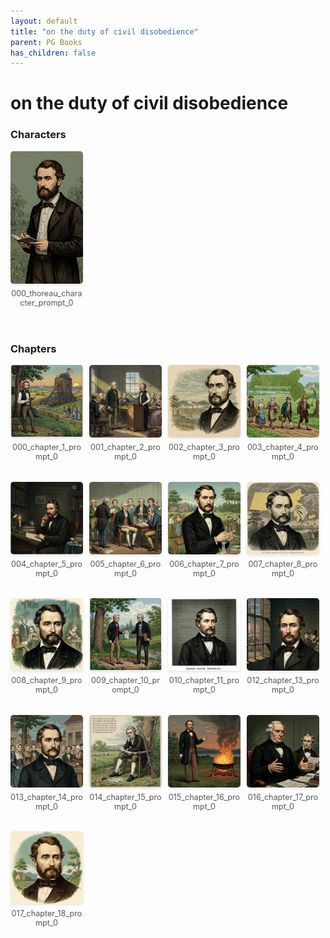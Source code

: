 ```yaml
---
layout: default
title: "on the duty of civil disobedience"
parent: PG Books
has_children: false
---
```



<style>
.image-gallery {
  display: flex;
  flex-wrap: wrap;
  justify-content: space-between;
  margin-bottom: 20px;
}

.image-row {
  display: flex;
  justify-content: flex-start;
  width: 100%;
  margin-bottom: 20px;
}

.image-item {
  width: 23%;
  margin-right: 2%;
  text-align: center;
}

.image-item:last-child {
  margin-right: 0;
}

.image-item img {
  width: 100%;
  height: auto;
  object-fit: cover;
  border-radius: 5px;
  box-shadow: 0 2px 4px rgba(0,0,0,0.1);
}

.image-item p {
  margin-top: 5px;
  font-size: 0.9em;
  color: #555;
}

.video-container {
  margin: 20px 0;
}
</style>


# on the duty of civil disobedience

<h3>Characters</h3>
<div class="image-gallery">
<div class="image-row">
  <div class="image-item">
    <img src="../../assets/pg_books_ai_generated_photos/on_the_duty_of_civil_disobedience/characters/000_thoreau_character_prompt_0.png" alt="000_thoreau_character_prompt_0">
    <p>000_thoreau_character_prompt_0</p>
  </div>
</div>
</div>

<h3>Chapters</h3>
<div class="image-gallery">
<div class="image-row">
  <div class="image-item">
    <img src="../../assets/pg_books_ai_generated_photos/on_the_duty_of_civil_disobedience/chapters/000_chapter_1_prompt_0.png" alt="000_chapter_1_prompt_0">
    <p>000_chapter_1_prompt_0</p>
  </div>
  <div class="image-item">
    <img src="../../assets/pg_books_ai_generated_photos/on_the_duty_of_civil_disobedience/chapters/001_chapter_2_prompt_0.png" alt="001_chapter_2_prompt_0">
    <p>001_chapter_2_prompt_0</p>
  </div>
  <div class="image-item">
    <img src="../../assets/pg_books_ai_generated_photos/on_the_duty_of_civil_disobedience/chapters/002_chapter_3_prompt_0.png" alt="002_chapter_3_prompt_0">
    <p>002_chapter_3_prompt_0</p>
  </div>
  <div class="image-item">
    <img src="../../assets/pg_books_ai_generated_photos/on_the_duty_of_civil_disobedience/chapters/003_chapter_4_prompt_0.png" alt="003_chapter_4_prompt_0">
    <p>003_chapter_4_prompt_0</p>
  </div>
</div>
<div class="image-row">
  <div class="image-item">
    <img src="../../assets/pg_books_ai_generated_photos/on_the_duty_of_civil_disobedience/chapters/004_chapter_5_prompt_0.png" alt="004_chapter_5_prompt_0">
    <p>004_chapter_5_prompt_0</p>
  </div>
  <div class="image-item">
    <img src="../../assets/pg_books_ai_generated_photos/on_the_duty_of_civil_disobedience/chapters/005_chapter_6_prompt_0.png" alt="005_chapter_6_prompt_0">
    <p>005_chapter_6_prompt_0</p>
  </div>
  <div class="image-item">
    <img src="../../assets/pg_books_ai_generated_photos/on_the_duty_of_civil_disobedience/chapters/006_chapter_7_prompt_0.png" alt="006_chapter_7_prompt_0">
    <p>006_chapter_7_prompt_0</p>
  </div>
  <div class="image-item">
    <img src="../../assets/pg_books_ai_generated_photos/on_the_duty_of_civil_disobedience/chapters/007_chapter_8_prompt_0.png" alt="007_chapter_8_prompt_0">
    <p>007_chapter_8_prompt_0</p>
  </div>
</div>
<div class="image-row">
  <div class="image-item">
    <img src="../../assets/pg_books_ai_generated_photos/on_the_duty_of_civil_disobedience/chapters/008_chapter_9_prompt_0.png" alt="008_chapter_9_prompt_0">
    <p>008_chapter_9_prompt_0</p>
  </div>
  <div class="image-item">
    <img src="../../assets/pg_books_ai_generated_photos/on_the_duty_of_civil_disobedience/chapters/009_chapter_10_prompt_0.png" alt="009_chapter_10_prompt_0">
    <p>009_chapter_10_prompt_0</p>
  </div>
  <div class="image-item">
    <img src="../../assets/pg_books_ai_generated_photos/on_the_duty_of_civil_disobedience/chapters/010_chapter_11_prompt_0.png" alt="010_chapter_11_prompt_0">
    <p>010_chapter_11_prompt_0</p>
  </div>
  <div class="image-item">
    <img src="../../assets/pg_books_ai_generated_photos/on_the_duty_of_civil_disobedience/chapters/012_chapter_13_prompt_0.png" alt="012_chapter_13_prompt_0">
    <p>012_chapter_13_prompt_0</p>
  </div>
</div>
<div class="image-row">
  <div class="image-item">
    <img src="../../assets/pg_books_ai_generated_photos/on_the_duty_of_civil_disobedience/chapters/013_chapter_14_prompt_0.png" alt="013_chapter_14_prompt_0">
    <p>013_chapter_14_prompt_0</p>
  </div>
  <div class="image-item">
    <img src="../../assets/pg_books_ai_generated_photos/on_the_duty_of_civil_disobedience/chapters/014_chapter_15_prompt_0.png" alt="014_chapter_15_prompt_0">
    <p>014_chapter_15_prompt_0</p>
  </div>
  <div class="image-item">
    <img src="../../assets/pg_books_ai_generated_photos/on_the_duty_of_civil_disobedience/chapters/015_chapter_16_prompt_0.png" alt="015_chapter_16_prompt_0">
    <p>015_chapter_16_prompt_0</p>
  </div>
  <div class="image-item">
    <img src="../../assets/pg_books_ai_generated_photos/on_the_duty_of_civil_disobedience/chapters/016_chapter_17_prompt_0.png" alt="016_chapter_17_prompt_0">
    <p>016_chapter_17_prompt_0</p>
  </div>
</div>
<div class="image-row">
  <div class="image-item">
    <img src="../../assets/pg_books_ai_generated_photos/on_the_duty_of_civil_disobedience/chapters/017_chapter_18_prompt_0.png" alt="017_chapter_18_prompt_0">
    <p>017_chapter_18_prompt_0</p>
  </div>
</div>
</div>
